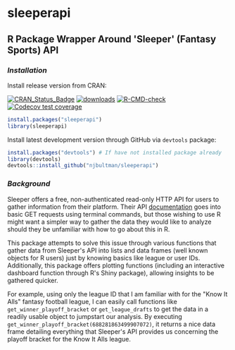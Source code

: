 # sleeperapi

## R Package Wrapper Around 'Sleeper' (Fantasy Sports) API

### *Installation*
Install release version from CRAN:

[![CRAN_Status_Badge](https://www.r-pkg.org/badges/version-last-release/sleeperapi)](https://cran.r-project.org/package=sleeperapi)
[![downloads](https://cranlogs.r-pkg.org/badges/grand-total/sleeperapi)](https://www.r-pkg.org/services)
[![R-CMD-check](https://github.com/njbultman/sleeperapi/workflows/R-CMD-check/badge.svg)](https://github.com/njbultman/sleeperapi/actions) 
[![Codecov test coverage](https://codecov.io/gh/njbultman/sleeperapi/branch/main/graph/badge.svg)](https://app.codecov.io/gh/njbultman/sleeperapi?branch=main)

```R
install.packages("sleeperapi")
library(sleeperapi)
```

Install latest development version through GitHub via `devtools` package:

```R
install.packages("devtools") # If have not installed package already
library(devtools)
devtools::install_github("njbultman/sleeperapi")
```

### *Background*
Sleeper offers a free, non-authenticated read-only HTTP API for users to gather information from their platform. Their API [documentation](https://docs.sleeper.com/) goes into basic GET requests using terminal commands, but those wishing to use R might want a simpler way to gather the data they would like to analyze should they be unfamiliar with how to go about this in R. 

This package attempts to solve this issue through various functions that gather data from Sleeper's API into lists and data frames (well known objects for R users) just by knowing basics like league or user IDs. Additionally, this package offers plotting functions (including an interactive dashboard function through R's Shiny package), allowing insights to be gathered quicker.

For example, using only the league ID that I am familiar with for the "Know It Alls" fantasy football league, I can easily call functions like `get_winner_playoff_bracket` or `get_league_drafts` to get the data in a readily usable object to jumpstart our analysis. By executing `get_winner_playoff_bracket(688281863499907072)`, it returns a nice data frame detailing everything that Sleeper's API provides us concerning the playoff bracket for the Know It Alls league.